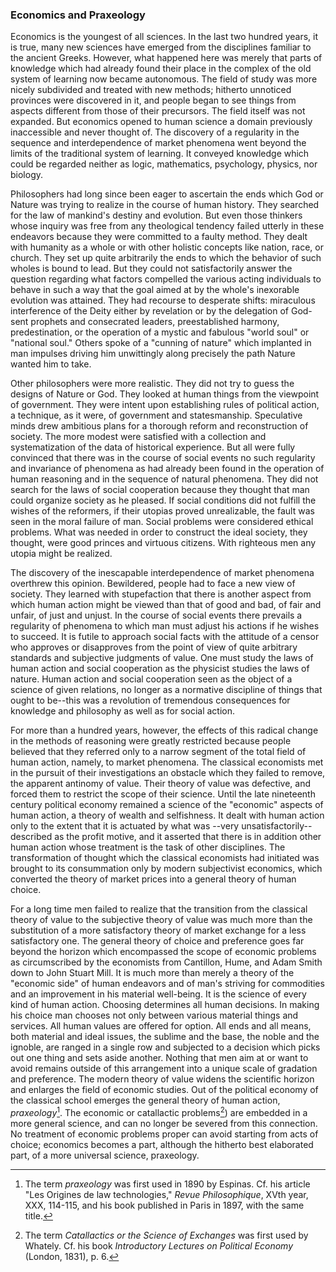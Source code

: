 ### Economics and Praxeology

Economics is the youngest of all sciences. In the last two hundred years, it is true, many new sciences have emerged from the disciplines familiar to the ancient Greeks. However, what happened here was merely that parts of knowledge which had already found their place in the complex of the old system of learning now became autonomous. The field of study was more nicely subdivided and treated with new methods; hitherto unnoticed provinces were discovered in it, and people began to see things from aspects different from those of their precursors. The field itself was not expanded. But economics opened to human science a domain previously inaccessible and never thought of. The discovery of a regularity in the sequence and interdependence of market phenomena went beyond the limits of the traditional system of learning. It conveyed knowledge which could be regarded neither as logic, mathematics, psychology, physics, nor biology.

Philosophers had long since been eager to ascertain the ends which God or Nature was trying to realize in the course of human history. They searched for the law of mankind's destiny and evolution. But even those thinkers whose inquiry was free from any theological tendency failed utterly in these endeavors because they were committed to a faulty method. They dealt with humanity as a whole or with other holistic concepts like nation, race, or church. They set up quite arbitrarily the ends to which the behavior of such wholes is bound to lead. But they could not satisfactorily answer the question regarding what factors compelled the various acting individuals to behave in such a way that the goal aimed at by the whole's inexorable evolution was attained. They had recourse to desperate shifts: miraculous interference of the Deity either by revelation or by the delegation of God-sent prophets and consecrated leaders, preestablished harmony, predestination, or the operation of a mystic and fabulous "world soul" or "national soul." Others spoke of a "cunning of nature" which implanted in man impulses driving him unwittingly along precisely the path Nature wanted him to take.

Other philosophers were more realistic. They did not try to guess the designs of Nature or God. They looked at human things from the viewpoint of government. They were intent upon establishing rules of political action, a technique, as it were, of government and statesmanship. Speculative minds drew ambitious plans for a thorough reform and reconstruction of society. The more modest were satisfied with a collection and systematization of the data of historical experience. But all were fully convinced that there was in the course of social events no such regularity and invariance of phenomena as had already been found in the operation of human reasoning and in the sequence of natural phenomena. They did not search for the laws of social cooperation because they thought that man could organize society as he pleased. If social conditions did not fulfill the wishes of the reformers, if their utopias proved unrealizable, the fault was seen in the moral failure of man. Social problems were considered ethical problems. What was needed in order to construct the ideal society, they thought, were good princes and virtuous citizens. With righteous men any utopia might be realized.

The discovery of the inescapable interdependence of market phenomena overthrew this opinion. Bewildered, people had to face a new view of society. They learned with stupefaction that there is another aspect from which human action might be viewed than that of good and bad, of fair and unfair, of just and unjust. In the course of social events there prevails a regularity of phenomena to which man must adjust his actions if he wishes to succeed. It is futile to approach social facts with the attitude of a censor who approves or disapproves from the point of view of quite arbitrary standards and subjective judgments of value. One must study the laws of human action and social cooperation as the physicist studies the laws of nature. Human action and social cooperation seen as the object of a science of given relations, no longer as a normative discipline of things that ought to be--this was a revolution of tremendous consequences for knowledge and philosophy as well as for social action.

For more than a hundred years, however, the effects of this radical change in the methods of reasoning were greatly restricted because people believed that they referred only to a narrow segment of the total field of human action, namely, to market phenomena. The classical economists met in the pursuit of their investigations an obstacle which they failed to remove, the apparent antinomy of value. Their theory of value was defective, and forced them to restrict the scope of their science. Until the late nineteenth century political economy remained a science of the "economic" aspects of human action, a theory of wealth and selfishness. It dealt with human action only to the extent that it is actuated by what was --very unsatisfactorily--described as the profit motive, and it asserted that there is in addition other human action whose treatment is the task of other disciplines. The transformation of thought which the classical economists had initiated was brought to its consummation only by modern subjectivist economics, which converted the theory of market prices into a general theory of human choice.

For a long time men failed to realize that the transition from the classical theory of value to the subjective theory of value was much more than the substitution of a more satisfactory theory of market exchange for a less satisfactory one. The general theory of choice and preference goes far beyond the horizon which encompassed the scope of economic problems as circumscribed by the economists from Cantillon, Hume, and Adam Smith down to John Stuart Mill. It is much more than merely a theory of the "economic side" of human endeavors and of man's striving for commodities and an improvement in his material well-being. It is the science of every kind of human action. Choosing determines all human decisions. In making his choice man chooses not only between various material things and services. All human values are offered for option. All ends and all means, both material and ideal issues, the sublime and the base, the noble and the ignoble, are ranged in a single row and subjected to a decision which picks out one thing and sets aside another. Nothing that men aim at or want to avoid remains outside of this arrangement into a unique scale of gradation and preference. The modern theory of value widens the scientific horizon and enlarges the field of economic studies. Out of the political economy of the classical school emerges the general theory of human action, *praxeology*[^1]. The economic or catallactic problems[^2]) are embedded in a more general science, and can no longer be severed from this connection. No treatment of economic problems proper can avoid starting from acts of choice; economics becomes a part, although the hitherto best elaborated part, of a more universal science, praxeology.

[^1]: The term *praxeology* was first used in 1890 by Espinas. Cf. his article "Les Origines de law technologies," *Revue Philosophique*, XVth year, XXX, 114-115, and his book published in Paris in 1897, with the same title.

[^2]: The term *Catallactics or the Science of Exchanges* was first used by Whately. Cf. his book *Introductory Lectures on Political Economy* (London, 1831), p. 6.